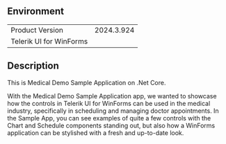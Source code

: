 ## Environment
<table>
	<tr>
		<td>Product Version</td>
		<td>2024.3.924</td>
	</tr>
	<tr>
		<td>Telerik UI for WinForms</td>
	</tr>
</table>


## Description 

This is Medical Demo Sample Application on .Net Core.

With the Medical Demo Sample Application app, we wanted to showcase how the controls in Telerik UI for WinForms can be used in the medical industry, specifically in scheduling and managing doctor appointments. In the Sample App, you can see examples of quite a few controls with the Chart and Schedule components standing out, but also how a WinForms application can be stylished with a fresh and up-to-date look.

